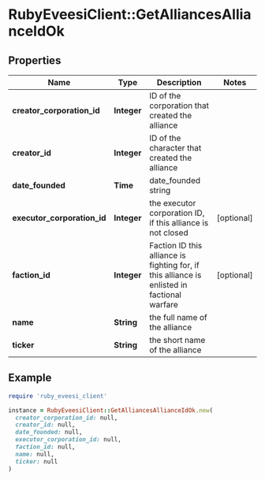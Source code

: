 # RubyEveesiClient::GetAlliancesAllianceIdOk

## Properties

| Name | Type | Description | Notes |
| ---- | ---- | ----------- | ----- |
| **creator_corporation_id** | **Integer** | ID of the corporation that created the alliance |  |
| **creator_id** | **Integer** | ID of the character that created the alliance |  |
| **date_founded** | **Time** | date_founded string |  |
| **executor_corporation_id** | **Integer** | the executor corporation ID, if this alliance is not closed | [optional] |
| **faction_id** | **Integer** | Faction ID this alliance is fighting for, if this alliance is enlisted in factional warfare | [optional] |
| **name** | **String** | the full name of the alliance |  |
| **ticker** | **String** | the short name of the alliance |  |

## Example

```ruby
require 'ruby_eveesi_client'

instance = RubyEveesiClient::GetAlliancesAllianceIdOk.new(
  creator_corporation_id: null,
  creator_id: null,
  date_founded: null,
  executor_corporation_id: null,
  faction_id: null,
  name: null,
  ticker: null
)
```

